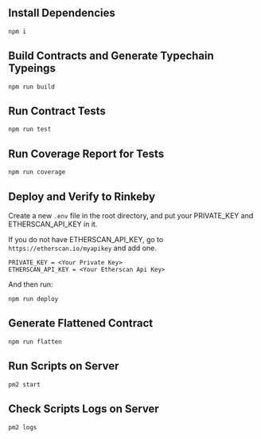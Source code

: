## Install Dependencies

```
npm i
```

## Build Contracts and Generate Typechain Typeings

```
npm run build
```

## Run Contract Tests

```
npm run test
```

## Run Coverage Report for Tests

```
npm run coverage
```

## Deploy and Verify to Rinkeby

Create a new `.env` file in the root directory, and put your PRIVATE_KEY and ETHERSCAN_API_KEY in it.

If you do not have ETHERSCAN_API_KEY, go to `https://etherscan.io/myapikey` and add one.

```
PRIVATE_KEY = <Your Private Key>
ETHERSCAN_API_KEY = <Your Etherscan Api Key>
```

And then run:

```
npm run deploy
```

## Generate Flattened Contract 

```
npm run flatten
```

## Run Scripts on Server

```
pm2 start
```

## Check Scripts Logs on Server

```
pm2 logs
```